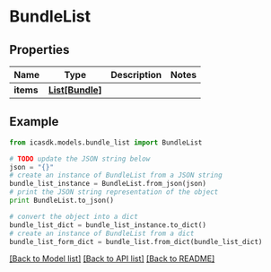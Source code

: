 # BundleList


## Properties
Name | Type | Description | Notes
------------ | ------------- | ------------- | -------------
**items** | [**List[Bundle]**](Bundle.md) |  | 

## Example

```python
from icasdk.models.bundle_list import BundleList

# TODO update the JSON string below
json = "{}"
# create an instance of BundleList from a JSON string
bundle_list_instance = BundleList.from_json(json)
# print the JSON string representation of the object
print BundleList.to_json()

# convert the object into a dict
bundle_list_dict = bundle_list_instance.to_dict()
# create an instance of BundleList from a dict
bundle_list_form_dict = bundle_list.from_dict(bundle_list_dict)
```
[[Back to Model list]](../README.md#documentation-for-models) [[Back to API list]](../README.md#documentation-for-api-endpoints) [[Back to README]](../README.md)



